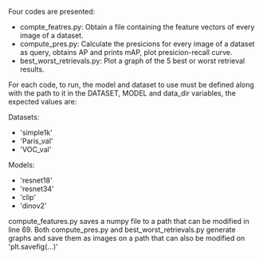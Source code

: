 Four codes are presented:
- compte_featres.py: Obtain a file containing the feature vectors of every image of a dataset.
- compute_pres.py: Calculate the presicions for every image of a dataset as query, obtains AP and prints mAP, plot presicion-recall curve.
- best_worst_retrievals.py: Plot a graph of the 5 best or worst retrieval results.

For each code, to run, the model and dataset to use must be defined along with the path to it in the DATASET, MODEL and data_dir variables, the expected values are:

Datasets:
- 'simple1k'
- 'Paris_val'
- 'VOC_val'

Models:
- 'resnet18'
- 'resnet34'
- 'clip'
- 'dinov2'

compute_features.py saves a numpy file to a path that can be modified in line 69. Both compute_pres.py and best_worst_retrievals.py generate graphs and save them as images on a path that can also be modified on 'plt.savefig(...)'